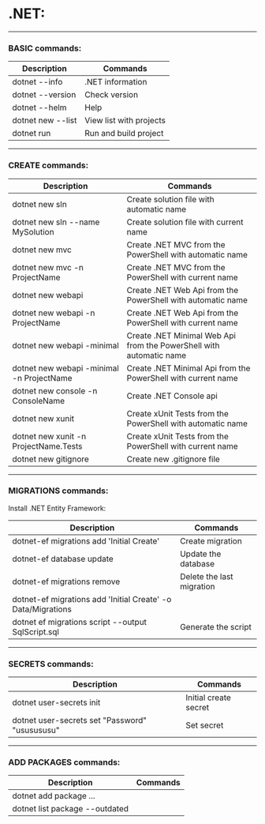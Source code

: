 # **.NET:**

---

### **BASIC** commands:

|Description            |Commands                   |
|--                     |--                         |
|dotnet --info          |.NET information           |
|dotnet --version       |Check version              |
|dotnet --helm          |Help                       |
|dotnet new --list      |View list with projects    |
|dotnet run             |Run and build project      |

---

### **CREATE commands:**

|Description                                |Commands                                                               |
|--                                         |--                                                                     |
|dotnet new sln                             |Create solution file with automatic name                               |
|dotnet new sln --name MySolution           |Create solution file with current name                                 |
|dotnet new mvc                             |Create .NET MVC from the PowerShell with automatic name                |
|dotnet new mvc -n ProjectName              |Create .NET MVC from the PowerShell with current name                  |
|dotnet new webapi                          |Create .NET Web Api from the PowerShell with automatic name            |
|dotnet new webapi -n ProjectName           |Create .NET Web Api from the PowerShell with current name              |
|dotnet new webapi -minimal                 |Create .NET Minimal Web Api from the PowerShell with automatic name    |
|dotnet new webapi -minimal -n ProjectName  |Create .NET Minimal Api from the PowerShell with current name          |
|dotnet new console -n ConsoleName          |Create .NET Console api                                                |
|dotnet new xunit                           |Create xUnit Tests from the PowerShell with automatic name             |
|dotnet new xunit -n ProjectName.Tests      |Create xUnit Tests from the PowerShell with current name               |
|dotnet new gitignore                       |Create new .gitignore file                                             |

---

### **MIGRATIONS commands:**

Install .NET Entity Framework:

|Description                                                    |Commands                   |
|--                                                             |--                         |
|dotnet-ef migrations add 'Initial Create'                      |Create migration           |
|dotnet-ef database update                                      |Update the database        |
|dotnet-ef migrations remove                                    |Delete the last migration  |
|dotnet-ef migrations add 'Initial Create' -o Data/Migrations   ||
|dotnet ef migrations script --output SqlScript.sql             |Generate the script        |

---

### **SECRETS commands:**

|Description                                    |Commands               |
|--                                             |--                     |
|dotnet user-secrets init                       |Initial create secret  |
|dotnet user-secrets set "Password" "ususususu" |Set secret             |

---

### **ADD PACKAGES commands:**

|Description                        |Commands   |
|--                                 |--         |
|dotnet add package ...             |           |
|dotnet list package --outdated     |           |
